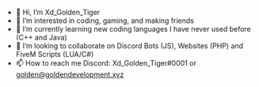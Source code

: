 - 👋 Hi, I’m Xd_Golden_Tiger
- 👀 I’m interested in coding, gaming, and making friends
- 🌱 I’m currently learning new coding languages I have never used before (C++ and Java)
- 💞️ I’m looking to collaborate on Discord Bots (JS), Websites (PHP) and FiveM Scripts (LUA/C#)
- 📫 How to reach me Discord: Xd_Golden_Tiger#0001 or golden@goldendevelopment.xyz
